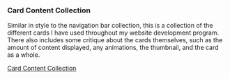 ### Card Content Collection
<p class="span-all">Similar in style to the navigation bar collection, this is a collection of the different cards I have used throughout my website development program. There also includes some critique about the cards themselves, such as the amount of content displayed, any animations, the thumbnail, and the card as a whole.</p>

<p class="span-all"><a href="./../../../wet/final-project/wet-final-project/portfolio-items/card-collection/index.html">Card Content Collection</a></p>